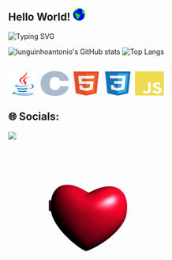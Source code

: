 ## Hello World! <img src="./assets/earth.gif" width="25px" height="25px"/>

![Typing SVG](https://readme-typing-svg.demolab.com?font=Fira+Code&pause=1000&color=025cda&center=true&vCenter=true&width=1000&lines=Hello%2C+my+name+is+Antônio+Lunguinho;Welcome+to+my+Github+:%29)

![lunguinhoantonio's GitHub stats](https://github-readme-stats.vercel.app/api?username=lunguinhoantonio&show_icons=true&theme=transparent)
![Top Langs](https://github-readme-stats.vercel.app/api/top-langs/?username=lunguinhoantonio&layout=compact&theme=transparent)

<div style="display: inline_block"><br>
  <img align="center" alt="Antonio-Java" height="50" width="60" src="https://raw.githubusercontent.com/devicons/devicon/master/icons/java/java-original.svg">
  <img align="center" alt="Antonio-C" height="50" width="60" src="https://raw.githubusercontent.com/devicons/devicon/master/icons/c/c-original.svg">
  <img align="center" alt="Antonio-HTML" height="50" width="60" src="https://raw.githubusercontent.com/devicons/devicon/master/icons/html5/html5-original.svg">
  <img align="center" alt="Antonio-CSS" height="50" width="60" src="https://raw.githubusercontent.com/devicons/devicon/master/icons/css3/css3-original.svg">
  <img align="center" alt="Antonio-Js" height="50" width="60" src="https://raw.githubusercontent.com/devicons/devicon/master/icons/javascript/javascript-plain.svg">
</div>

## 🌐 Socials:

<div>
  <a href="https://www.linkedin.com/in/lunguinhoantonio-dev" target="_blank"><img src="https://img.shields.io/badge/-LinkedIn-%230077B5?style=for-the-badge&logo=linkedin&logoColor=white" target="_blank"></a>
</div>

# <img src="./assets/javinha.gif" width="320px" height="240px">
